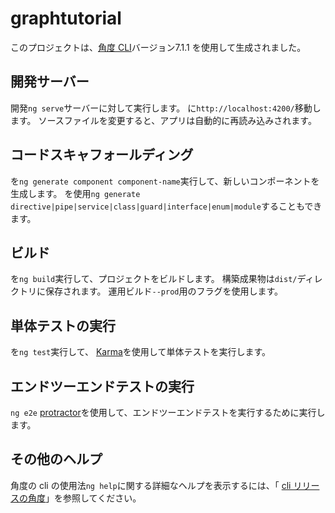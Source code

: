 # <a name="graphtutorial"></a>graphtutorial

このプロジェクトは、[角度 CLI](https://github.com/angular/angular-cli)バージョン7.1.1 を使用して生成されました。

## <a name="development-server"></a>開発サーバー

開発`ng serve`サーバーに対して実行します。 に`http://localhost:4200/`移動します。 ソースファイルを変更すると、アプリは自動的に再読み込みされます。

## <a name="code-scaffolding"></a>コードスキャフォールディング

を`ng generate component component-name`実行して、新しいコンポーネントを生成します。 を使用`ng generate directive|pipe|service|class|guard|interface|enum|module`することもできます。

## <a name="build"></a>ビルド

を`ng build`実行して、プロジェクトをビルドします。 構築成果物は`dist/`ディレクトリに保存されます。 運用ビルド`--prod`用のフラグを使用します。

## <a name="running-unit-tests"></a>単体テストの実行

を`ng test`実行して、 [Karma](https://karma-runner.github.io)を使用して単体テストを実行します。

## <a name="running-end-to-end-tests"></a>エンドツーエンドテストの実行

`ng e2e` [protractor](http://www.protractortest.org/)を使用して、エンドツーエンドテストを実行するために実行します。

## <a name="further-help"></a>その他のヘルプ

角度の cli の使用法`ng help`に関する詳細なヘルプを表示するには、「 [cli リリースの角度](https://github.com/angular/angular-cli/blob/master/README.md)」を参照してください。
